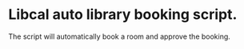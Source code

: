 # Libcal auto library booking script.
The script will automatically book a room and approve the booking.

